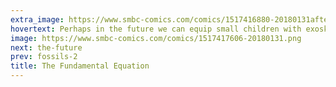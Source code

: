 ```yaml
---
extra_image: https://www.smbc-comics.com/comics/1517416880-20180131after (1).png
hovertext: Perhaps in the future we can equip small children with exoskeletons so that they will start cleaning their rooms.
image: https://www.smbc-comics.com/comics/1517417606-20180131.png
next: the-future
prev: fossils-2
title: The Fundamental Equation
---
```

